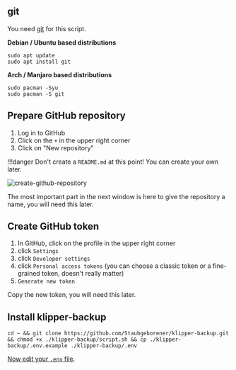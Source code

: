 ## git
You need [git](https://git-scm.com/download/linux) for this script.

**Debian / Ubuntu based distributions**
```shell
sudo apt update
sudo apt install git
```

**Arch / Manjaro based distributions**
```shell
sudo pacman -Syu
sudo pacman -S git
```

## Prepare GitHub repository
1. Log in to GitHub
2. Click on the `+` in the upper right corner
3. Click on "New repository"

!!!danger Don't create a `README.md` at this point! You can create your own later.

![create-github-repository](https://i.imgur.com/pMKBQWt.png)

The most important part in the next window is here to give the repository a name, you will need this later.

## Create GitHub token
1. In GitHub, click on the profile in the upper right corner
2. click `Settings`
3. click `Developer settings`
4. click `Personal access tokens` (you can choose a classic token or a fine-grained token, doesn't really matter)
5. `Generate new token`

Copy the new token, you will need this later.

## Install klipper-backup
```shell
cd ~ && git clone https://github.com/Staubgeborener/klipper-backup.git && chmod +x ./klipper-backup/script.sh && cp ./klipper-backup/.env.example ./klipper-backup/.env
```

[Now edit your `.env` file](configuration.md).
